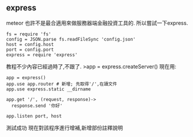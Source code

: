 ## express
meteor 也許不是最合適用來做服務器端金融投資工具的.
所以嘗試一下express.

    fs = require 'fs'
    config = JSON.parse fs.readFileSync 'config.json'
    host = config.host
    port = config.port
    express = require 'express'

教程不少內容已經過時了,不跟了.
    >app = express.createServer()
現在用:

    app = express()
    app.use app.router # 新增; 先取得'/',在讀文件
    app.use express.static __dirname

    app.get '/', (request, response)->
      response.send '你好'

    app.listen port, host

測試成功
現在對該程序進行增補,新增部份註釋說明
